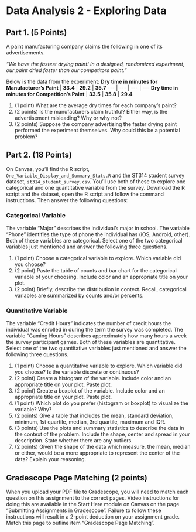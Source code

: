 # Data Analysis 2 - Exploring Data

## Part 1. (5 Points)
A paint manufacturing company claims the following in one of its advertisements.

*“We have the fastest drying paint! In a designed, randomized experiment, our paint dried faster than our competitors paint.”*

Below is the data from the experiment:
**Dry time in minutes for Manufacturer’s Paint** | **33.4** | **29.2** | **35.7**
--- | --- | --- | ---
**Dry time in minutes for Competition’s Paint** | **33.5** | **35.8** | **29.4**

1. (1 point) What are the average dry times for each company’s paint?
2. (2 points) Is the manufacturers claim truthful? Either way, is the advertisement misleading? Why or why not?
3. (2 points) Suppose the company advertising the faster drying paint performed the experiment themselves. Why could this be a potential problem?

## Part 2. (18 Points) 
On Canvas, you’ll find the R script, `One_Variable_Display_and_Summary_Stats.R` and the ST314 student survey dataset, `st314_student_survey.csv`. You’ll use both of these to explore one categorical and one quantitative variable from the survey. Download the R script and the dataset, open the R script and follow the command instructions. Then answer the following questions:

### Categorical Variable 
The variable “Major” describes the individual’s major in school. The variable “Phone” identifies the type of phone the individual has (iOS, Android, other). Both of these variables are categorical. Select one of the two categorical variables just mentioned and answer the following three questions.

1. (1 point) Choose a categorical variable to explore. Which variable did you choose?
2. (2 point) Paste the table of counts and bar chart for the categorical variable of your choosing. Include color and an appropriate title on your plot.
3. (2 point) Briefly, describe the distribution in context. Recall, categorical variables are summarized by counts and/or percents.

### Quantitative Variable
The variable “Credit Hours” indicates the number of credit hours the individual was enrolled in during the term the survey was completed. The variable “Gaming Hours” describes approximately how many hours a week the survey participant games. Both of these variables are quantitative. Select one of the two quantitative variables just mentioned and answer the following three questions.

1. (1 point) Choose a quantitative variable to explore. Which variable did you choose? Is the variable discrete or continuous?
2. (2 point) Create a histogram of the variable. Include color and an appropriate title on your plot. Paste plot.
3. (2 point) Create a boxplot of the variable. Include color and an appropriate title on your plot. Paste plot.
4. (1 point) Which plot do you prefer (histogram or boxplot) to visualize the variable? Why?
5. (2 points) Give a table that includes the mean, standard deviation, minimum, 1st quartile, median, 3rd quartile, maximum and IQR.
6. (3 points) Use the plots and summary statistics to describe the data in the context of the problem. Include the shape, center and spread in your description. State whether there are any outliers.
7. (2 points) Given the shape of the data which measure, the mean, median or either, would be a more appropriate to represent the center of the data? Explain your reasoning.

## Gradescope Page Matching (2 points)
When you upload your PDF file to Gradescope, you will need to match each question on this assignment to the correct pages. Video instructions for doing this are available in the Start Here module on Canvas on the page “Submitting Assignments in Gradescope”. Failure to follow these instructions will result in a 2-point deduction on your assignment grade. Match this page to outline item “Gradescope Page Matching”.
